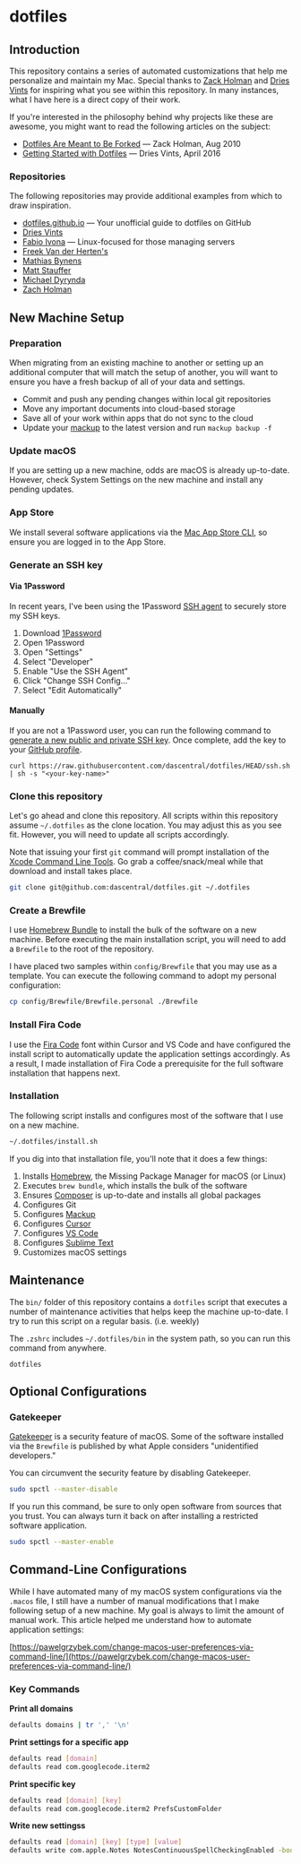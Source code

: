 # dotfiles

## Introduction

This repository contains a series of automated customizations that help me personalize and maintain my Mac. Special thanks to [Zack Holman](https://zachholman.com/) and [Dries Vints](https://driesvints.com/) for inspiring what you see within this repository. In many instances, what I have here is a direct copy of their work.

If you're interested in the philosophy behind why projects like these are awesome, you might want to read the following articles on the subject:

* [Dotfiles Are Meant to Be Forked](http://zachholman.com/2010/08/dotfiles-are-meant-to-be-forked/) — Zack Holman, Aug 2010
* [Getting Started with Dotfiles](https://driesvints.com/blog/getting-started-with-dotfiles/) — Dries Vints, April 2016

### Repositories

The following repositories may provide additional examples from which to draw inspiration.

* [dotfiles.github.io](https://dotfiles.github.io/) — Your unofficial guide to dotfiles on GitHub
* [Dries Vints](https://github.com/driesvints/dotfiles)
* [Fabio Ivona](https://github.com/fabio-ivona/.dotfiles) — Linux-focused for those managing servers
* [Freek Van der Herten's](https://github.com/freekmurze/dotfiles)
* [Mathias Bynens](https://github.com/mathiasbynens/dotfiles)
* [Matt Stauffer](github.com/mattstauffer/dotfiles/)
* [Michael Dyrynda](https://github.com/michaeldyrynda/dotfiles)
* [Zach Holman](https://github.com/holman/dotfiles)

## New Machine Setup

### Preparation

When migrating from an existing machine to another or setting up an additional computer that will match the setup of another, you will want to ensure you have a fresh backup of all of your data and settings.

- Commit and push any pending changes within local git repositories
- Move any important documents into cloud-based storage
- Save all of your work within apps that do not sync to the cloud
- Update your [mackup](https://github.com/lra/mackup) to the latest version and run `mackup backup -f`

### Update macOS

If you are setting up a new machine, odds are macOS is already up-to-date. However, check System Settings on the new machine and install any pending updates.

### App Store

We install several software applications via the [Mac App Store CLI](https://github.com/mas-cli/mas), so ensure you are logged in to the App Store.

### Generate an SSH key

#### Via 1Password

In recent years, I've been using the 1Password [SSH agent](https://developer.1password.com/docs/ssh/get-started/#step-3-turn-on-the-1password-ssh-agent) to securely store my SSH keys.

1. Download [1Password](https://1password.com/downloads/mac)
2. Open 1Password
3. Open "Settings"
4. Select "Developer"
5. Enable "Use the SSH Agent"
6. Click "Change SSH Config..."
7. Select "Edit Automatically"

#### Manually

If you are not a 1Password user, you can run the following command to [generate a new public and private SSH key](https://docs.github.com/en/github/authenticating-to-github/generating-a-new-ssh-key-and-adding-it-to-the-ssh-agent). Once complete, add the key to your [GitHub profile](https://github.com/settings/keys).

```shell
curl https://raw.githubusercontent.com/dascentral/dotfiles/HEAD/ssh.sh | sh -s "<your-key-name>"
```

### Clone this repository

Let's go ahead and clone this repository. All scripts within this repository assume `~/.dotfiles` as the clone location. You may adjust this as you see fit. However, you will need to update all scripts accordingly.

Note that issuing your first `git` command will prompt installation of the [Xcode Command Line Tools](https://mac.install.guide/commandlinetools/index.html). Go grab a coffee/snack/meal while that download and install takes place.

```bash
git clone git@github.com:dascentral/dotfiles.git ~/.dotfiles
```

### Create a Brewfile

I use [Homebrew Bundle](https://github.com/Homebrew/homebrew-bundle) to install the bulk of the software on a new machine. Before executing the main installation script, you will need to add a `Brewfile` to the root of the repository.

I have placed two samples within `config/Brewfile` that you may use as a template. You can execute the following command to adopt my personal configuration:

```bash
cp config/Brewfile/Brewfile.personal ./Brewfile
```

### Install Fira Code

I use the [Fira Code](https://github.com/tonsky/FiraCode) font within Cursor and VS Code and have configured the install script to automatically update the application settings accordingly. As a result, I made installation of Fira Code a prerequisite for the full software installation that happens next.

### Installation

The following script installs and configures most of the software that I use on a new machine.

```bash
~/.dotfiles/install.sh
```

If you dig into that installation file, you'll note that it does a few things:

1. Installs [Homebrew](https://brew.sh/), the Missing Package Manager for macOS (or Linux)
2. Executes `brew bundle`, which installs the bulk of the software
3. Ensures [Composer](https://getcomposer.org/) is up-to-date and installs all global packages
4. Configures Git
5. Configures [Mackup](https://github.com/lra/mackup)
6. Configures [Cursor](https://www.cursor.com)
7. Configures [VS Code](https://code.visualstudio.com/)
8. Configures [Sublime Text](https://www.sublimetext.com)
9. Customizes macOS settings

## Maintenance

The `bin/` folder of this repository contains a `dotfiles` script that executes a number of maintenance activities that helps keep the machine up-to-date. I try to run this script on a regular basis. (i.e. weekly)

The `.zshrc` includes `~/.dotfiles/bin` in the system path, so you can run this command from anywhere.

```shell
dotfiles
```

## Optional Configurations

### Gatekeeper

[Gatekeeper](https://en.wikipedia.org/wiki/Gatekeeper_(macOS)) is a security feature of macOS. Some of the software installed via the `Brewfile` is published by what Apple considers "unidentified developers."

You can circumvent the security feature by disabling Gatekeeper.

```bash
sudo spctl --master-disable
```

If you run this command, be sure to only open software from sources that you trust. You can always turn it back on after installing a restricted software application.

```bash
sudo spctl --master-enable
```

## Command-Line Configurations

While I have automated many of my macOS system configurations via the `.macos` file, I still have a number of manual modifications that I make following setup of a new machine. My goal is always to limit the amount of manual work. This article helped me understand how to automate application settings:

[https://pawelgrzybek.com/change-macos-user-preferences-via-command-line/](https://pawelgrzybek.com/change-macos-user-preferences-via-command-line/)

### Key Commands

**Print all domains**

```bash
defaults domains | tr ',' '\n'
```

**Print settings for a specific app**

```bash
defaults read [domain]
defaults read com.googlecode.iterm2
```

**Print specific key**

```bash
defaults read [domain] [key]
defaults read com.googlecode.iterm2 PrefsCustomFolder
```

**Write new settingss**

```bash
defaults read [domain] [key] [type] [value]
defaults write com.apple.Notes NotesContinuousSpellCheckingEnabled -bool true
```
